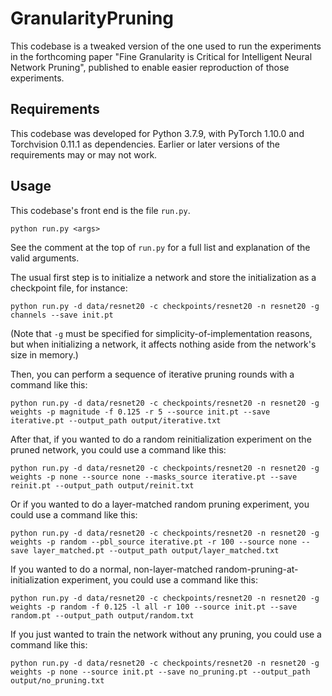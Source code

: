 # GranularityPruning

This codebase is a tweaked version of the one used to run the experiments in the forthcoming paper "Fine Granularity is Critical for Intelligent Neural Network Pruning", published to enable easier reproduction of those experiments.

## Requirements

This codebase was developed for Python 3.7.9, with PyTorch 1.10.0 and Torchvision 0.11.1 as dependencies. Earlier or later versions of the requirements may or may not work.

## Usage

This codebase's front end is the file `run.py`.
```
python run.py <args>
```
See the comment at the top of `run.py` for a full list and explanation of the valid arguments.

The usual first step is to initialize a network and store the initialization as a checkpoint file, for instance:
```
python run.py -d data/resnet20 -c checkpoints/resnet20 -n resnet20 -g channels --save init.pt
```
(Note that `-g` must be specified for simplicity-of-implementation reasons, but when initializing a network, it affects nothing aside from the network's size in memory.)

Then, you can perform a sequence of iterative pruning rounds with a command like this:
```
python run.py -d data/resnet20 -c checkpoints/resnet20 -n resnet20 -g weights -p magnitude -f 0.125 -r 5 --source init.pt --save iterative.pt --output_path output/iterative.txt
```
After that, if you wanted to do a random reinitialization experiment on the pruned network, you could use a command like this:
```
python run.py -d data/resnet20 -c checkpoints/resnet20 -n resnet20 -g weights -p none --source none --masks_source iterative.pt --save reinit.pt --output_path output/reinit.txt
```
Or if you wanted to do a layer-matched random pruning experiment, you could use a command like this:
```
python run.py -d data/resnet20 -c checkpoints/resnet20 -n resnet20 -g weights -p random --pbl_source iterative.pt -r 100 --source none --save layer_matched.pt --output_path output/layer_matched.txt
```
If you wanted to do a normal, non-layer-matched random-pruning-at-initialization experiment, you could use a command like this:
```
python run.py -d data/resnet20 -c checkpoints/resnet20 -n resnet20 -g weights -p random -f 0.125 -l all -r 100 --source init.pt --save random.pt --output_path output/random.txt
```
If you just wanted to train the network without any pruning, you could use a command like this:
```
python run.py -d data/resnet20 -c checkpoints/resnet20 -n resnet20 -g weights -p none --source init.pt --save no_pruning.pt --output_path output/no_pruning.txt
```